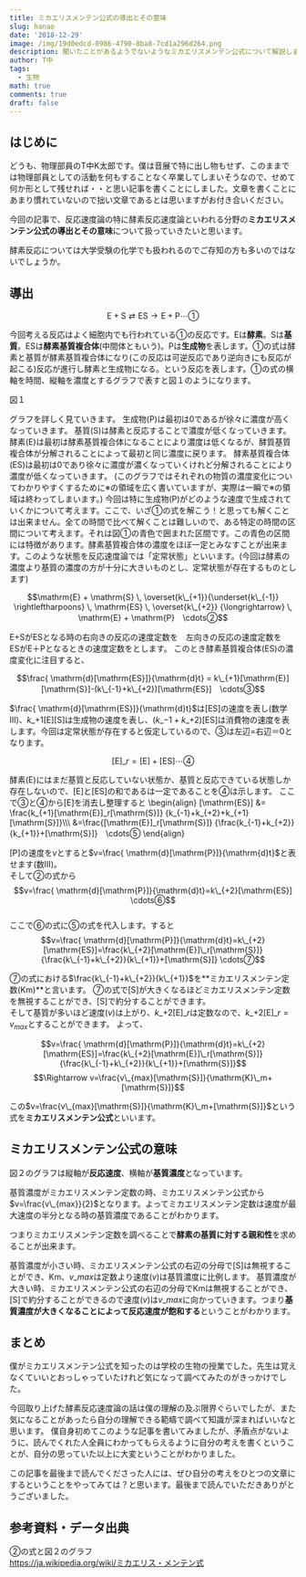 ```yaml
---
title: ミカエリスメンテン公式の導出とその意味
slug: hanao
date: '2018-12-29'
image: /img/19d0edcd-0986-4790-8ba8-7cd1a296d264.png
description: 聞いたことがあるようでないようなミカエリスメンテン公式について解説します
author: T中
tags:
  - 生物
math: true
comments: true
draft: false
---
```


## はじめに

どうも、物理部員のT中K太郎です。僕は音展で特に出し物もせず、このままでは物理部員としての活動を何もすることなく卒業してしまいそうなので、せめて何か形として残せれば・・と思い記事を書くことにしました。文章を書くことにあまり慣れていないので拙い文章であるとは思いますがお付き合いください。

今回の記事で、反応速度論の特に酵素反応速度論といわれる分野の**ミカエリスメンテン公式の導出とその意味**について扱っていきたいと思います。

酵素反応については大学受験の化学でも扱われるのでご存知の方も多いのではないでしょうか。

## 導出

$$\mathrm{E}+\mathrm{S} \rightleftarrows \mathrm{E}\mathrm{S} \rightarrow \mathrm{E}+\mathrm{P}　\cdots①$$

今回考える反応はよく細胞内でも行われている①の反応です。Eは**酵素**。Sは**基質**。ESは**酵素基質複合体**(中間体ともいう)。Pは**生成物**を表します。①の式は酵素と基質が酵素基質複合体になり(この反応は可逆反応であり逆向きにも反応が起こる)反応が進行し酵素と生成物になる。という反応を表します。①の式の横軸を時間、縦軸を濃度とするグラフで表すと図１のようになります。

図１

グラフを詳しく見ていきます。
生成物(P)は最初は0であるが徐々に濃度が高くなっていきます。
基質(S)は酵素と反応することで濃度が低くなっていきます。
酵素(E)は最初は酵素基質複合体になることにより濃度は低くなるが、酵質基質複合体が分解されることによって最初と同じ濃度に戻ります。
酵素基質複合体(ES)は最初は0であり徐々に濃度が濃くなっていくけれど分解されることにより濃度が低くなっていきます。
(このグラフではそれぞれの物質の濃度変化についてわかりやすくするために※の領域を広く書いていますが、実際は一瞬で※の領域は終わってしまいます。)
今回は特に生成物(P)がどのような速度で生成されていくかについて考えます。ここで、いざ①の式を解こう！と思っても解くことは出来ません。全ての時間で比べて解くことは難しいので、ある特定の時間の区間について考えます。それは図①の青色で囲まれた区間です。この青色の区間には特徴があります。酵素基質複合体の濃度をほぼ一定とみなすことが出来ます。このような状態を反応速度論では「定常状態」といいます。(今回は酵素の濃度より基質の濃度の方が十分に大きいものとし、定常状態が存在するものとします)

$$\mathrm{E} + \mathrm{S} \, \overset{k\_{+1}}{\underset{k\_{-1}} \rightleftharpoons} \, \mathrm{ES} \, \overset{k\_{+2}} {\longrightarrow} \, \mathrm{E} + \mathrm{P}　\cdots②$$

E+SがESとなる時の右向きの反応の速度定数を　左向きの反応の速度定数を　　ESがE＋Pとなるときの速度定数をとします。
このとき酵素基質複合体(ES)の濃度変化に注目すると、

$$\frac{ \mathrm{d}[\mathrm{ES}]}{\mathrm{d}t} = k\_{+1}[\mathrm{E}][\mathrm{S}]-(k\_{-1}+k\_{+2})[\mathrm{ES}]　\cdots③$$

$\frac{ \mathrm{d}[\mathrm{ES}]}{\mathrm{d}t}$は$[\mathrm{ES}]$の速度を表し(数学Ⅲ)、$k\_{+1}[\mathrm{E}][\mathrm{S}]$は生成物の速度を表し、$(k\_{-1}+k\_{+2})[\mathrm{ES}]$は消費物の速度を表します。今回は定常状態が存在すると仮定しているので、③は左辺=右辺＝0となります。

$$[\mathrm{E}]\_r=[\mathrm{E}]+[\mathrm{ES}]　\cdots④$$

酵素($\mathrm{E}$)にはまだ基質と反応していない状態か、基質と反応できている状態しか存在しないので、$[\mathrm{E}]$と$[\mathrm{ES}]$の和であるは一定であることを④は示します。
ここで③と④から$[\mathrm{E}]$を消去し整理すると
\begin{align}
[\mathrm{ES}] &= \frac{k\_{+1}[\mathrm{E}]\_r[\mathrm{S}]} {k\_{-1}+k\_{+2}+k\_{+1}[\mathrm{S}]}\\\\\\
&=\frac{[\mathrm{E}]\_r[\mathrm{S}]} {\frac{k\_{-1}+k\_{+2}}{k\_{+1}}+[\mathrm{S}]}　\cdots⑤
\end{align}

$[\mathrm{P}]$の速度を$v$とすると$v=\frac{ \mathrm{d}[\mathrm{P}]}{\mathrm{d}t}$と表せます(数Ⅲ)。  
そして②の式から$$v=\frac{ \mathrm{d}[\mathrm{P}]}{\mathrm{d}t}=k\_{+2}[\mathrm{ES}]  \cdots⑥$$  
ここで⑥の式に⑤の式を代入します。すると
$$v=\frac{ \mathrm{d}[\mathrm{P}]}{\mathrm{d}t}=k\_{+2}[\mathrm{ES}]=\frac{k\_{+2}[\mathrm{E}]\_r[\mathrm{S}]} {\frac{k\_{-1}+k\_{+2}}{k\_{+1}}+[\mathrm{S}]}  \cdots⑦$$

⑦の式における$\frac{k\_{-1}+k\_{+2}}{k\_{+1}}$を**ミカエリスメンテン定数(Km)**と言います。
⑦の式で[S]が大きくなるほどミカエリスメンテン定数を無視することができ、[S]で約分することができます。  
そして基質が多いほど速度($v$)は上がり、$k\_{+2}[\mathrm{E}]\_r$は定数なので、$k\_{+2}[\mathrm{E}]\_r=v_{max}$とすることができます。
よって、

$$v=\frac{ \mathrm{d}[\mathrm{P}]}{\mathrm{d}t}=k\_{+2}[\mathrm{ES}]=\frac{k\_{+2}[\mathrm{E}]\_r[\mathrm{S}]} {\frac{k\_{-1}+k\_{+2}}{k\_{+1}}+[\mathrm{S}]}$$
$$\Rightarrow v=\frac{v\_{max}[\mathrm{S}]}{\mathrm{K}\_m+[\mathrm{S}]}$$

この$v=\frac{v\_{max}[\mathrm{S}]}{\mathrm{K}\_m+[\mathrm{S}]}$という式を**ミカエリスメンテン公式**といいます。

## ミカエリスメンテン公式の意味

図２のグラフは縦軸が**反応速度**、横軸が**基質濃度**となっています。

基質濃度がミカエリスメンテン定数の時、ミカエリスメンテン公式から$v=\frac{v\_{max}}{2}$となります。よってミカエリスメンテン定数は速度が最大速度の半分となる時の基質濃度であることがわかります。

つまりミカエリスメンテン定数を調べることで**酵素の基質に対する親和性**を求めることが出来ます。

基質濃度が小さい時、ミカエリスメンテン公式の右辺の分母で[S]は無視することができ、$\mathrm{Km}$、$v\_{max}$は定数より速度($v$)は基質濃度に比例します。
基質濃度が大きい時、ミカエリスメンテン公式の右辺の分母で$\mathrm{Km}$は無視することができ、[S]で約分することができるので速度($v$)は$v\_{max}$に向かっていきます。つまり**基質濃度が大きくなることによって反応速度が飽和する**ということがわかります。


## まとめ
僕がミカエリスメンテン公式を知ったのは学校の生物の授業でした。先生は覚えなくていいとおっしゃっていたけれど気になって調べてみたのがきっかけでした。

今回取り上げた酵素反応速度論の話は僕の理解の及ぶ限界ぐらいでしたが、また気になることがあったら自分の理解できる範疇で調べて知識が深まればいいなと思います。
僕自身初めてこのような記事を書いてみましたが、矛盾点がないように、読んでくれた人全員にわかってもらえるように自分の考えを書くということが、自分の思っていた以上に大変ということがわかりました。

この記事を最後まで読んでくださった人には、ぜひ自分の考えをひとつの文章にするということをやってみては？と思います。最後まで読んでいただきありがとうございました。


## 参考資料・データ出典
②の式と図２のグラフ  
https://ja.wikipedia.org/wiki/ミカエリス・メンテン式

